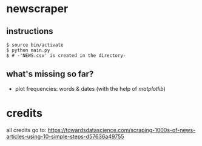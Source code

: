 # newscraper

## instructions
	$ source bin/activate
	$ python main.py
	$ # -'NEWS.csv' is created in the directory-

## what's missing so far?
- plot frequencies: words & dates (with the help of *matplotlib*)

# credits
all credits go to: https://towardsdatascience.com/scraping-1000s-of-news-articles-using-10-simple-steps-d57636a49755
